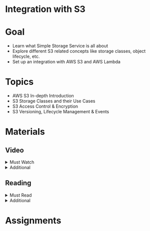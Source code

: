 # Integration with S3

# Goal

- Learn what Simple Storage Service is all about
- Explore different S3 related concepts like storage classes, object lifecycle, etc.
- Set up an integration with AWS S3 and AWS Lambda

# Topics

- AWS S3 In-depth Introduction
- S3 Storage Classes and their Use Cases
- S3 Access Control & Encryption
- S3 Versioning, Lifecycle Management & Events


# Materials

## Video

<details>
  <summary>Must Watch</summary>

The following content provides enough info to complete the task.

  <blockquote>

  <details>
    <summary>In English</summary>

   <blockquote>
    
   - [AWS Object Storage Services Getting Started](https://learn.epam.com/detailsPage?id=0ca2bddf-8c4a-48f8-bb4a-c9894c9ed0a4), ~40 mins

   </blockquote>
  </details>

  </blockquote>

</details>

<details>
  <summary>Additional</summary>

  The following content provides more info for further studies.

  <blockquote>

  - [Journey to the Cloud - The How](https://youtu.be/meIIRwq5sjc), 49mins
  - [AWS S3 Best Practices](https://www.youtube.com/watch?v=rHeTn9pHNKo), ~62 mins
  - [AWS S3 APIs Walkthrough](https://www.youtube.com/watch?v=AAOJ0BAJVJs), ~22 mins
  - [AWS S3 Lifecycle Rules](https://www.youtube.com/watch?v=CPUjRhrsMiI), ~5 mins
  - [Deep dive on Amazon S3](https://www.youtube.com/watch?v=FJJxcwSfWYg), ~47 mins
  - [AWS S3 File Upload + Lambda Trigger Tutorial](https://www.youtube.com/watch?v=OJrxbr9ebDE), 13mins
  - [AWS S3 Signed URL Visual Explanation](https://www.youtube.com/watch?v=cog0r-PvGM4), 6mins
  - [Serverless Framework and AWS S3 Signed URL with](https://www.youtube.com/watch?v=rIQM30rz_0c), 16mins
</blockquote>

</details>

## Reading

<details>
  <summary>Must Read</summary>

  The following content provides enough info to complete the task.

  <blockquote>

  - [AWS IAM in AWS S3](https://docs.aws.amazon.com/AmazonS3/latest/userguide/s3-access-control.html)
  - [Amazon S3 Storage Classes](https://aws.amazon.com/s3/storage-classes/)
  - [Managing your storage lifecycle](https://docs.aws.amazon.com/AmazonS3/latest/userguide/object-lifecycle-mgmt.html)
  - [Tutorial: Transforming data for your application with S3 Object Lambda](https://docs.aws.amazon.com/AmazonS3/latest/userguide/tutorial-s3-object-lambda-uppercase.html)
  - [Using presigned URLs](https://docs.aws.amazon.com/AmazonS3/latest/userguide/using-presigned-url.html)
  </blockquote>

</details>

<details>
  <summary>Additional</summary>

  The following content provides more info for further studies.

  <blockquote>

  - [Security Best Practices](https://docs.aws.amazon.com/AmazonS3/latest/userguide/security-best-practices.html)
  - [Protecting data using encryption](https://docs.aws.amazon.com/AmazonS3/latest/userguide/UsingEncryption.html)
  - [Monitoring tools](https://docs.aws.amazon.com/AmazonS3/latest/userguide/monitoring-automated-manual.html)
  - [Amazon S3 Event Notifications](https://docs.aws.amazon.com/AmazonS3/latest/userguide/NotificationHowTo.html)
  - [AWS S3 and CORS](https://docs.aws.amazon.com/AmazonS3/latest/userguide/cors.html)
  - [Generating a presigned URL to upload an object](https://docs.aws.amazon.com/AmazonS3/latest/userguide/PresignedUrlUploadObject.html)
  </blockquote>

</details>

# Assignments

